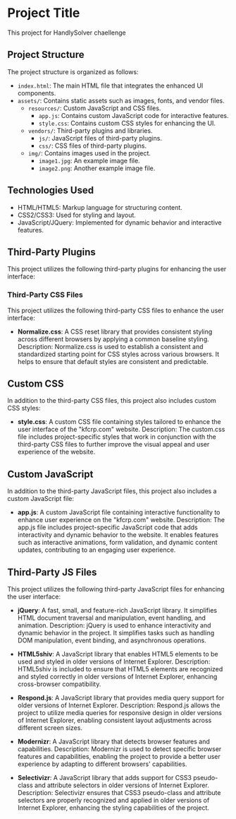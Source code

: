 # Project Title

This project for HandlySolver chaellenge

## Project Structure

The project structure is organized as follows:

- `index.html`: The main HTML file that integrates the enhanced UI components.
- `assets/`: Contains static assets such as images, fonts, and vendor files.
  - `resources/`: Custom JavaScript and CSS files.
    - `app.js`: Contains custom JavaScript code for interactive features.
    - `style.css`: Contains custom CSS styles for enhancing the UI.
  - `vendors/`: Third-party plugins and libraries.
    - `js/`: JavaScript files of third-party plugins.
    - `css/`: CSS files of third-party plugins.
  - `img/`: Contains images used in the project.
    - `image1.jpg`: An example image file.
    - `image2.png`: Another example image file.

## Technologies Used

- HTML/HTML5: Markup language for structuring content.
- CSS2/CSS3: Used for styling and layout.
- JavaScript/JQuery: Implemented for dynamic behavior and interactive features.

## Third-Party Plugins

This project utilizes the following third-party plugins for enhancing the user interface:

### Third-Party CSS Files

This project utilizes the following third-party CSS files to enhance the user interface:

- **Normalize.css**: A CSS reset library that provides consistent styling across different browsers by applying a common baseline styling.
  Description: Normalize.css is used to establish a consistent and standardized starting point for CSS styles across various browsers. It helps to ensure that default styles are consistent and predictable.

## Custom CSS

In addition to the third-party CSS files, this project also includes custom CSS styles:

- **style.css**: A custom CSS file containing styles tailored to enhance the user interface of the "kfcrp.com" website.
  Description: The custom.css file includes project-specific styles that work in conjunction with the third-party CSS files to further improve the visual appeal and user experience of the website.

## Custom JavaScript

In addition to the third-party JavaScript files, this project also includes a custom JavaScript file:

- **app.js**: A custom JavaScript file containing interactive functionality to enhance user experience on the "kfcrp.com" website.
  Description: The app.js file includes project-specific JavaScript code that adds interactivity and dynamic behavior to the website. It enables features such as interactive animations, form validation, and dynamic content updates, contributing to an engaging user experience.

## Third-Party JS Files

This project utilizes the following third-party JavaScript files for enhancing the user interface:

- **jQuery**: A fast, small, and feature-rich JavaScript library. It simplifies HTML document traversal and manipulation, event handling, and animation.
  Description: jQuery is used to enhance interactivity and dynamic behavior in the project. It simplifies tasks such as handling DOM manipulation, event binding, and asynchronous operations.

- **HTML5shiv**: A JavaScript library that enables HTML5 elements to be used and styled in older versions of Internet Explorer.
  Description: HTML5shiv is included to ensure that HTML5 elements are recognized and styled correctly in older versions of Internet Explorer, enhancing cross-browser compatibility.

- **Respond.js**: A JavaScript library that provides media query support for older versions of Internet Explorer.
  Description: Respond.js allows the project to utilize media queries for responsive design in older versions of Internet Explorer, enabling consistent layout adjustments across different screen sizes.

- **Modernizr**: A JavaScript library that detects browser features and capabilities.
  Description: Modernizr is used to detect specific browser features and capabilities, enabling the project to provide a better user experience by adapting to different browsers' capabilities.

- **Selectivizr**: A JavaScript library that adds support for CSS3 pseudo-class and attribute selectors in older versions of Internet Explorer.
  Description: Selectivizr ensures that CSS3 pseudo-class and attribute selectors are properly recognized and applied in older versions of Internet Explorer, enhancing the styling capabilities of the project.
